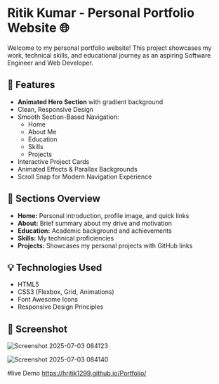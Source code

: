 # Ritik Kumar - Personal Portfolio Website 🌐

Welcome to my personal portfolio website! This project showcases my work, technical skills, and educational journey as an aspiring Software Engineer and Web Developer.

## 🚀 Features

- **Animated Hero Section** with gradient background
- Clean, Responsive Design
- Smooth Section-Based Navigation:
  - Home
  - About Me
  - Education
  - Skills
  - Projects
- Interactive Project Cards
- Animated Effects & Parallax Backgrounds
- Scroll Snap for Modern Navigation Experience

## 📂 Sections Overview

- **Home:** Personal introduction, profile image, and quick links
- **About:** Brief summary about my drive and motivation
- **Education:** Academic background and achievements
- **Skills:** My technical proficiencies
- **Projects:** Showcases my personal projects with GitHub links

## 💡 Technologies Used

- HTML5
- CSS3 (Flexbox, Grid, Animations)
- Font Awesome Icons
- Responsive Design Principles

## 📸 Screenshot
![Screenshot 2025-07-03 084123](https://github.com/user-attachments/assets/9df79223-e827-427e-a04d-65855ca7427e)


![Screenshot 2025-07-03 084140](https://github.com/user-attachments/assets/8891cbf8-6b74-49ab-88ed-1fd2f04ed64b)


#live Demo
https://hritik1299.github.io/Portfolio/
